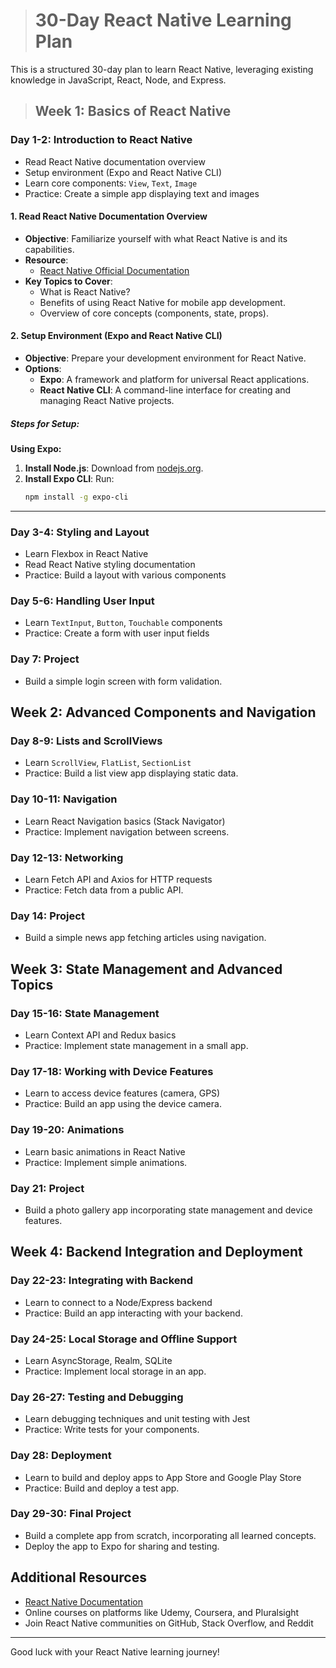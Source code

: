 ># 30-Day React Native Learning Plan

This is a structured 30-day plan to learn React Native, leveraging existing knowledge in JavaScript, React, Node, and Express.

>## Week 1: Basics of React Native

### Day 1-2: Introduction to React Native
- Read React Native documentation overview
- Setup environment (Expo and React Native CLI)
- Learn core components: `View`, `Text`, `Image`
- Practice: Create a simple app displaying text and images

#### 1. Read React Native Documentation Overview
- **Objective**: Familiarize yourself with what React Native is and its capabilities.
- **Resource**: 
  - [React Native Official Documentation](https://reactnative.dev/docs/getting-started)
- **Key Topics to Cover**:
  - What is React Native?
  - Benefits of using React Native for mobile app development.
  - Overview of core concepts (components, state, props).

#### 2. Setup Environment (Expo and React Native CLI)
- **Objective**: Prepare your development environment for React Native.
- **Options**:
  - **Expo**: A framework and platform for universal React applications.
  - **React Native CLI**: A command-line interface for creating and managing React Native projects.

##### Steps for Setup:

**Using Expo:**
1. **Install Node.js**: Download from [nodejs.org](https://nodejs.org/).
2. **Install Expo CLI**: Run:
   ```bash
   npm install -g expo-cli
---

### Day 3-4: Styling and Layout
- Learn Flexbox in React Native
- Read React Native styling documentation
- Practice: Build a layout with various components

### Day 5-6: Handling User Input
- Learn `TextInput`, `Button`, `Touchable` components
- Practice: Create a form with user input fields

### Day 7: Project
- Build a simple login screen with form validation.

## Week 2: Advanced Components and Navigation

### Day 8-9: Lists and ScrollViews
- Learn `ScrollView`, `FlatList`, `SectionList`
- Practice: Build a list view app displaying static data.

### Day 10-11: Navigation
- Learn React Navigation basics (Stack Navigator)
- Practice: Implement navigation between screens.

### Day 12-13: Networking
- Learn Fetch API and Axios for HTTP requests
- Practice: Fetch data from a public API.

### Day 14: Project
- Build a simple news app fetching articles using navigation.

## Week 3: State Management and Advanced Topics

### Day 15-16: State Management
- Learn Context API and Redux basics
- Practice: Implement state management in a small app.

### Day 17-18: Working with Device Features
- Learn to access device features (camera, GPS)
- Practice: Build an app using the device camera.

### Day 19-20: Animations
- Learn basic animations in React Native
- Practice: Implement simple animations.

### Day 21: Project
- Build a photo gallery app incorporating state management and device features.

## Week 4: Backend Integration and Deployment

### Day 22-23: Integrating with Backend
- Learn to connect to a Node/Express backend
- Practice: Build an app interacting with your backend.

### Day 24-25: Local Storage and Offline Support
- Learn AsyncStorage, Realm, SQLite
- Practice: Implement local storage in an app.

### Day 26-27: Testing and Debugging
- Learn debugging techniques and unit testing with Jest
- Practice: Write tests for your components.

### Day 28: Deployment
- Learn to build and deploy apps to App Store and Google Play Store
- Practice: Build and deploy a test app.

### Day 29-30: Final Project
- Build a complete app from scratch, incorporating all learned concepts.
- Deploy the app to Expo for sharing and testing.

## Additional Resources
- [React Native Documentation](https://reactnative.dev/docs/getting-started)
- Online courses on platforms like Udemy, Coursera, and Pluralsight
- Join React Native communities on GitHub, Stack Overflow, and Reddit

---

Good luck with your React Native learning journey!
